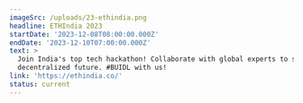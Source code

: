 ```yaml
---
imageSrc: /uploads/23-ethindia.png
headline: ETHIndia 2023
startDate: '2023-12-08T08:00:00.000Z'
endDate: '2023-12-10T07:00:00.000Z'
text: >
  Join India's top tech hackathon! Collaborate with global experts to shape the
  decentralized future. #BUIDL with us!
link: 'https://ethindia.co/'
status: current
---
```


